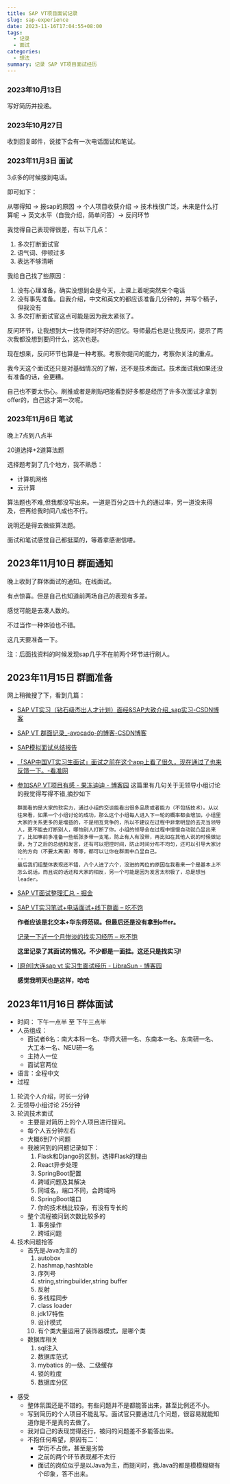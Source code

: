 ```yaml
---
title: SAP VT项目面试记录
slug: sap-experience
date: 2023-11-16T17:04:55+08:00
tags:
  - 记录
  - 面试
categories:
  - 想法
summary: 记录 SAP VT项目面试经历
---
```

### 2023年10月13日
写好简历并投递。

### 2023年10月27日
收到回复邮件，说接下会有一次电话面试和笔试。

### 2023年11月3日 面试
3点多的时候接到电话。

即可如下：

从哪得知 -> 报sap的原因 -> 个人项目收获介绍 -> 技术栈很广泛，未来是什么打算呢 -> 英文水平（自我介绍，简单问答）-> 反问环节 

我觉得自己表现得很差，有以下几点：
1. 多次打断面试官
2. 语气词、停顿过多
3. 表达不够清晰 

我给自己找了些原因：
1. 没有心理准备，确实没想到会是今天，上课上着呢突然来个电话 
2. 没有事先准备。自我介绍，中文和英文的都应该准备几分钟的，并写个稿子，但我没有 
3. 多次打断面试官这点可能是因为我太紧张了。

反问环节，让我想到大一找导师时不好的回忆。导师最后也是让我反问，提示了两次我都没想到要问什么，这次也是。

现在想来，反问环节也算是一种考察。考察你提问的能力，考察你关注的重点。

我今天这个面试还只是对基础情况的了解，还不是技术面试。技术面试我如果还没有准备的话，会更糟。

自己也不要太伤心。刷推或者是刷贴吧能看到好多都是经历了许多次面试才拿到offer的，自己这才第一次呢。

### 2023年11月6日 笔试
晚上7点到八点半

20道选择+2道算法题

选择题考到了几个地方，我不熟悉：
- 计算机网络
- 云计算

算法题也不难,但我都没写出来。一道是百分之四十九的通过率，另一道没来得及，但再给我时间八成也不行。

说明还是得去做些算法题。

面试和笔试感觉自己都挺菜的，等着拿感谢信喽。

## 2023年11月10日 群面通知
晚上收到了群体面试的通知。在线面试。

有点惊喜。但是自己也知道前两场自己的表现有多差。

感觉可能是去凑人数的。

不过当作一种体验也不错。

这几天要准备一下。

注：后面找资料的时候发现sap几乎不在前两个环节进行刷人。

## 2023年11月15日 群面准备
网上稍微搜了下，看到几篇：

- [SAP VT实习（钻石级杰出人才计划）面经&SAP大致介绍_sap实习-CSDN博客](https://blog.csdn.net/qq_54121951/article/details/128660737)
- [SAP VT 群面记录_-avocado-的博客-CSDN博客](https://blog.csdn.net/Caiyii530/article/details/121271144)
- [SAP模拟面试总结报告](https://mp.weixin.qq.com/s/lUQAeD3qvZJzSnVfBjJQPA?poc_token=HM9VVGWjybn3WBwIoJ60_u2StdMMLEo4jy1Ny4sv)
- [「SAP中国VT实习生面试」​面试之前在这个app上看了很久，现在通过了也来反馈一下。-看准网](https://m.kanzhun.com/firm/interview/detail/1nV-3965F1A~.html)
- [参加SAP VT项目有感 - 果冻迪迪 - 博客园](https://www.cnblogs.com/guodongdidi/p/4165653.html)
  这篇里有几句关于无领导小组讨论的我觉得写得不错,摘抄如下

  ```
  群面看的是大家的软实力，通过小组的交谈能看出很多品质或者能力（不包括技术）。从以往来看，如果一个小组讨论的成功，那么这个小组每人进入下一轮的概率都会增加，小组里大家的关系更多的是增益的，不是相互竞争的，所以不建议在过程中非常明显的去充当领导人，更不能去打断别人，哪怕别人打断了你。小组的领导会在过程中慢慢自动就凸显出来了，比如事前多准备一些纸张多带一支笔，防止有人有没带，再比如在其他人说的时候做记录，为了之后的总结和发言，还有可以把控时间，防止时间分布不均匀，还可以引导大家讨论的方向（不要太离谱）等等，都可以让你在群面中凸显自己。
  ...
  最后我们组整体表现还不错，八个人进了六个，没进的两位的原因在我看来一个是基本上不怎么说话，而且说的话还和大家的相反，另一个可能是因为发言太积极了，总是想当leader。
  ```
- [SAP VT面试整理汇总 - 掘金](https://juejin.cn/post/7017642966248325151)
- [SAP VT实习笔试+电话面试+线下群面 – 吃不饱](https://www.dostarve.xyz/index.php/2023/03/22/sap_intern/)
  
  **作者应该是北交本+华东师范硕。但最后还是没有拿到offer。**

  [记录一下近一个月惨淡的找实习经历 – 吃不饱](https://www.dostarve.xyz/index.php/2023/04/13/find_intern/)
  
  **这里记录了其面试的情况。不少都是一面挂。这还只是找实习!**

- [[原创]大连sap vt 实习生面试经历 - LibraSun - 博客园](https://www.cnblogs.com/librasun/p/5049994.html)

  **感觉我明天也是这样，哈哈**

## 2023年11月16日 群体面试
- 时间： 下午一点半 至 下午三点半
- 人员组成：
  - 面试者6名：南大本科一名、华师大研一名、东南本一名、东南研一名、大工本一名、NEU研一名
  - 主持人一位
  - 面试官两位
- 语言：全程中文
- 过程
1. 轮流个人介绍，时长一分钟
2. 无领导小组讨论 25分钟
3. 轮流技术面试
   - 主要是对简历上的个人项目进行提问。
   - 每个人五分钟左右
   - 大概6到7个问题
   - 我被问到的问题记录如下：
     1. Flask和Django的区别，选择Flask的理由
     2. React异步处理
     3. SpringBoot配置
     4. 跨域问题及其解决
     5. 同域名，端口不同，会跨域吗
     6. SpringBoot端口
     7. 你的技术栈比较杂，有没有专长的
   - 整个流程被问到次数比较多的
     1. 事务操作
     2. 跨域问题
4. 技术问题抢答
   - 首先是Java为主的
     1. autobox
     2. hashmap,hashtable
     3. 序列号
     4. string,stringbuilder,string buffer
     5. 反射
     6. 多线程同步
     7. class loader
     8. jdk17特性
     9. 设计模式
     10. 有个类大量运用了装饰器模式，是哪个类
   - 数据库相关
     1. sql注入
     2. 数据库范式
     3. mybatics 的一级、二级缓存
     4. 锁的粒度
     5. 数据库分区

- 感受
  - 整体氛围还是不错的。有些问题并不是都能答出来，甚至比例还不小。
  - 写到简历的个人项目不能乱写。面试官只要通过几个问题，很容易就能知道你是不是真的去做了。
  - 我对自己的表现觉得还行，被问的问题差不多能答出来。
  - 不抱任何希望，原因有二：
    - 学历不占优，甚至是劣势
    - 之前的两个环节表现都不太行
    - 面试的岗位似乎是以Java为主，而提问时，我Java的都是模模糊糊有个印象，答不出来。